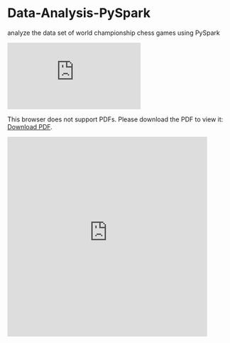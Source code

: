 # Data-Analysis-PySpark
analyze the data set of world championship chess games using PySpark

<object data="https://github.com/abhinit21/Data-Analysis-PySpark/blob/main/Assignment%20PySpark.pdf" type="application/pdf" width="700px" height="700px">
    <embed src="https://github.com/abhinit21/Data-Analysis-PySpark/blob/main/Assignment%20PySpark.pdf">
        <p>This browser does not support PDFs. Please download the PDF to view it: <a href="https://github.com/abhinit21/Data-Analysis-PySpark/blob/main/Assignment%20PySpark.pdf">Download PDF</a>.</p>
    </embed>
</object>

<embed
    width="450px" height="450px"
    src="https://raw.githubusercontent.com/abhinit21/Data-Analysis-PySpark/blob/main/Assignment%20PySpark.pdf" 
/>
